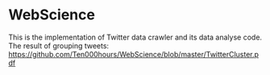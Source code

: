 # WebScience
This is the implementation of Twitter data crawler and its data analyse code.  
The result of grouping tweets:
https://github.com/Ten000hours/WebScience/blob/master/TwitterCluster.pdf
